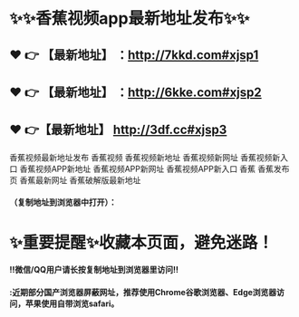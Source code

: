 # :sparkles::sparkles:香蕉视频app最新地址发布:sparkles::sparkles:

 :heart: :point_right: 【最新地址】 ：http://7kkd.com#xjsp1
 ------
 :heart: :point_right: 【最新地址】 ：http://6kke.com#xjsp2
 ------
 :heart: :point_right:【最新地址】  http://3df.cc#xjsp3
 ------
香蕉视频最新地址发布 香蕉视频 香蕉视频新地址 香蕉视频新网址 香蕉视频新入口 香蕉视频APP新地址 香蕉视频APP新网址 香蕉视频APP新入口 香蕉 香蕉发布页 香蕉最新网址 香蕉破解版最新地址

#### （复制地址到浏览器中打开）：
# :sparkles:重要提醒:sparkles:收藏本页面，避免迷路！
#### ‼️微信/QQ用户请长按复制地址到浏览器里访问‼
#### :近期部分国产浏览器屏蔽网址，推荐使用Chrome谷歌浏览器、Edge浏览器访问，苹果使用自带浏览safari。
